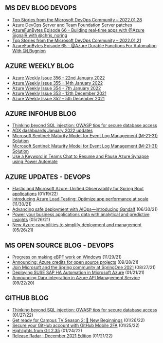 ## MS DEV BLOG DEVOPS 

<!-- DEVBLOGDEVOPS:START -->
- [Top Stories from the Microsoft DevOps Community – 2022.01.28](https://devblogs.microsoft.com/devops/top-stories-from-the-microsoft-devops-community-2022-01-28/)
- [Azure DevOps Server and Team Foundation Server patches](https://devblogs.microsoft.com/devops/azure-devops-server-and-team-foundation-server-patches/)
- [AzureFunBytes Episode 66 – Building real-time apps with @Azure SignalR with @chris_noring](https://devblogs.microsoft.com/devops/azurefunbytes-episode-66-building-real-time-apps-with-azure-signalr-with-chris_noring/)
- [Top Stories from the Microsoft DevOps Community – 2022.01.21](https://devblogs.microsoft.com/devops/top-stories-from-the-microsoft-devops-community-2022-01-21/)
- [AzureFunBytes Episode 65 – @Azure Durable Functions For Automation With @LBugnion](https://devblogs.microsoft.com/devops/azurefunbytes-episode-65-azure-durable-functions-for-automation-with-lbugnion/)
<!-- DEVBLOGDEVOPS:END -->


## AZURE WEEKLY BLOG

<!-- AZUREWEEKLY:START -->
- [Azure Weekly Issue 356 - 22nd January 2022](https://azureweekly.info/issue-356.html)
- [Azure Weekly Issue 355 - 14th January 2022](https://azureweekly.info/issue-355.html)
- [Azure Weekly Issue 354 - 7th January 2022](https://azureweekly.info/issue-354.html)
- [Azure Weekly Issue 353 - 12th December 2021](https://azureweekly.info/issue-353.html)
- [Azure Weekly Issue 352 - 5th December 2021](https://azureweekly.info/issue-352.html)
<!-- AZUREWEEKLY:END -->

## AZURE INFOHUB BLOG 

<!-- AZUREINFOHUB:START -->
- [Thinking beyond SQL injection: OWASP tips for secure database access](https://github.blog/2022-01-27-beyond-sql-injection-owasp-tips-secure-database-access/)
- [ADX dashboards January 2022 updates](https://techcommunity.microsoft.com/t5/azure-data-explorer-blog/adx-dashboards-january-2022-updates/ba-p/3074426)
- [Microsoft Sentinel: Maturity Model for Event Log Management &lpar;M-21-31&rpar; Solution](https://techcommunity.microsoft.com/t5/public-sector-blog/microsoft-sentinel-maturity-model-for-event-log-management-m-21/ba-p/3074336)
- [Microsoft Sentinel: Maturity Model for Event Log Management &lpar;M-21-31&rpar; Solution](https://techcommunity.microsoft.com/t5/public-sector-blog/microsoft-sentinel-maturity-model-for-event-log-management-m-21/ba-p/3074336)
- [Use a Keyword in Teams Chat to Resume and Pause Azure Synapse using Power Automate](https://techcommunity.microsoft.com/t5/healthcare-and-life-sciences/use-a-keyword-in-teams-chat-to-resume-and-pause-azure-synapse/ba-p/3073096)
<!-- AZUREINFOHUB:END -->


## AZURE UPDATES - DEVOPS 

<!-- AZUREUPDATES:START -->

 - [Elastic and Microsoft Azure: Unified Observability for Spring Boot applications](https://azure.microsoft.com/blog/elastic-and-microsoft-azure-unified-observability-for-spring-boot-applications/) (01/19/22)
 - [Introducing Azure Load Testing: Optimize app performance at scale](https://azure.microsoft.com/blog/introducing-azure-load-testing-optimize-app-performance-at-scale/) (11/30/21)
 - [Advancing safe deployment with AIOps—introducing Gandalf](https://azure.microsoft.com/blog/advancing-safe-deployment-with-aiops-introducing-gandalf/) (06/30/21)
 - [Power your business applications data with analytical and predictive insights](https://azure.microsoft.com/blog/power-your-business-applications-data-with-analytical-and-predictive-insights/) (05/26/21)
 - [New Azure capabilities to simplify deployment and management](https://azure.microsoft.com/blog/new-azure-capabilities-to-simplify-deployment-and-management/) (05/26/21)
<!-- AZUREUPDATES:END -->


## MS OPEN SOURCE BLOG - DEVOPS 

<!-- MSOPENSOURCEBLOG:START -->

 - [Progress on making eBPF work on Windows](https://cloudblogs.microsoft.com/opensource/2021/11/29/progress-on-making-ebpf-work-on-windows/) (11/29/21)
 - [Announcing: Azure credits for open source projects](https://cloudblogs.microsoft.com/opensource/2021/09/28/announcing-azure-credits-for-open-source-projects/) (09/28/21)
 - [Join Microsoft and the Spring community at SpringOne 2021](https://cloudblogs.microsoft.com/opensource/2021/08/27/join-microsoft-and-the-spring-community-at-springone-2021/) (08/27/21)
 - [Deploying SUSE SAP HA Automation in Microsoft Azure](https://cloudblogs.microsoft.com/opensource/2021/01/21/deploying-suse-sap-ha-automation-in-microsoft-azure/) (01/21/21)
 - [Announcing Dapr integration in Azure API Management Service](https://cloudblogs.microsoft.com/opensource/2020/09/22/announcing-dapr-integration-azure-api-management-service-apim/) (09/22/20)
<!-- MSOPENSOURCEBLOG:END -->


## GITHUB BLOG


<!-- GITHUB:START -->

 - [Thinking beyond SQL injection: OWASP tips for secure database access](https://github.blog/2022-01-27-beyond-sql-injection-owasp-tips-secure-database-access/) (01/27/22)
 - [Get ready for Campus TV Season 2: 🌱 New Beginnings](https://github.blog/2022-01-26-get-ready-for-campus-tv-season-2-new-beginnings/) (01/26/22)
 - [Secure your GitHub account with GitHub Mobile 2FA](https://github.blog/2022-01-25-secure-your-github-account-github-mobile-2fa/) (01/25/22)
 - [Highlights from Git 2.35](https://github.blog/2022-01-24-highlights-from-git-2-35/) (01/24/22)
 - [Release Radar · December 2021 Edition](https://github.blog/2022-01-21-release-radar-dec-2021/) (01/21/22)
<!-- GITHUB:END -->
